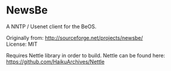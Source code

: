 NewsBe
======

A NNTP / Usenet client for the BeOS.

Originally from: http://sourceforge.net/projects/newsbe/  
License: MIT

Requires Nettle library in order to build.
Nettle can be found here: https://github.com/HaikuArchives/Nettle

